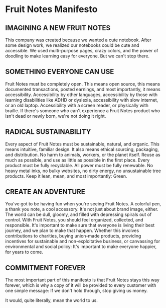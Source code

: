# Fruit Notes Manifesto

## IMAGINING A NEW FRUIT NOTES

This company was created because we wanted a cute notebook.
After some design work, we realized our notebooks could be
cute and accessible. We used multi-purpose pages, crazy
colors, and the power of doodling to make learning easy for
everyone. But we can't stop there.

## SOMETHING EVERYONE CAN USE

Fruit Notes must be completely open. This means open source,
this means documented transactions, posted earnings, and most
importantly, it means accessibility. Accessibility by other
languages, accessibility by those with learning disabilities
like ADHD or dyslexia, accessibility with slow internet, or
an old laptop. Accessibility with a screen reader, or
physically with braille. If there's someone who can't
experience a Fruit Notes product who isn't dead or newly born,
we're not doing it right.

## RADICAL SUSTAINABILITY

Every aspect of Fruit Notes must be sustainable, natural, and
organic. This means intuitive, familiar design. It also means
ethical sourcing, packaging, and distribution. No harm to
animals, workers, or the planet itself. Reuse as much as
possible, and use as little as possible in the first place.
Every product must be fully recyclable. All power must be fully
renewable. No heavy metal inks, no bulky websites, no dirty
energy, no unsustainable tree products. Keep it lean, mean,
and most importantly: Green.

## CREATE AN ADVENTURE

You've got to be having fun when you're seeing Fruit Notes. A
colorful pen, a thank you note, a cool accessory. It's not just
about brand image, either. The world can be dull, gloomy, and
filled with depressing spirals out of control. With Fruit Notes,
you should feel organized, collected, and responsible. It's
important to make sure that everyone is living their best journey,
and we plan to make that happen. Whether this involves contributions
to charities, buying union-made products, providing incentives
for sustainable and non-exploitative business, or canvassing for
environmental and social policy: It's important to make everyone
happier, for years to come.

## COMMITMENT FOREVER

The most important part of this manifesto is that Fruit Notes
stays this way forever, which is why a copy of it will be
provided to every customer with one simple message: If we don't
hold through, stop giving us money.

It would, quite literally, mean the world to us.

